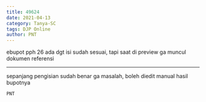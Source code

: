 ```yaml
---
title: 49624
date: 2021-04-13
category: Tanya-SC
tags: DJP Online
author: PNT
---
```


ebupot pph 26 ada dgt isi sudah sesuai, tapi saat di preview ga muncul dokumen referensi

---

sepanjang pengisian sudah benar ga masalah, boleh diedit manual hasil bupotnya

`PNT`

